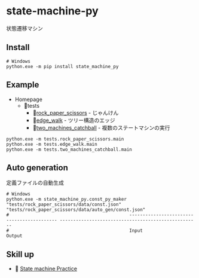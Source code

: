 # state-machine-py

状態遷移マシン

## Install

```shell
# Windows
python.exe -m pip install state_machine_py
```

## Example

* Homepage
  * 📂tests
    * 📂[rock_paper_scissors](https://github.com/muzudho/state-machine-py/tree/main/tests/rock_paper_scissors) - じゃんけん
    * 📂[edge_walk](https://github.com/muzudho/state-machine-py/tree/main/tests/edge_walk) - ツリー構造のエッジ
    * 📂[two_machines_catchball](https://github.com/muzudho/state-machine-py/tree/main/tests/two_machines_catchball) - 複数のステートマシンの実行

```shell
python.exe -m tests.rock_paper_scissors.main
python.exe -m tests.edge_walk.main
python.exe -m tests.two_machines_catchball.main
```

## Auto generation

定義ファイルの自動生成

```shell
# Windows
python.exe -m state_machine_py.const_py_maker "tests/rock_paper_scissors/data/const.json" "tests/rock_paper_scissors/data/auto_gen/const.json"
#                                             ------------------------------------------- ----------------------------------------------------
#                                             Input                                        Output
```

## Skill up

* 📖 [State machine Practice](https://github.com/muzudho/py-state-machine-practice)
